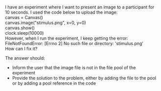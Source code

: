 I have an experiment where I want to present an image to a participant for 10 seconds. I used the code below to upload the image:  
canvas \= Canvas()  
canvas.image("stimulus.png", x=0, y=0)   
canvas.show()  
clock.sleep(10000)    
However, when I run the experiment, I keep getting the error: FileNotFoundError: \[Errno 2\] No such file or directory: 'stimulus.png'  
How can I fix it?

The answer should:

- Inform the user that the image file is not in the file pool of the experiment  
- Provide the solution to the problem, either by adding the file to the pool or by adding a pool reference in the code 


